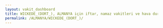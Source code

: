 ```yaml
---
layout: vakit_dashboard
title: WICKEDE_(DORT_), ALMANYA için iftar, namaz vakitleri ve hava durumu - ilçe/eyalet seç
permalink: /ALMANYA/WICKEDE_(DORT_)/
---
```


<script type="text/javascript">
  var GLOBAL_COUNTRY = 'ALMANYA';
  var GLOBAL_CITY = 'WICKEDE_(DORT_)';
  var GLOBAL_STATE = '';
  var lat = 72;
  var lon = 21;
</script>
